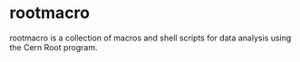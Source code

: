 # rootmacro

rootmacro is a collection of macros and shell scripts for data analysis using the Cern Root program.
